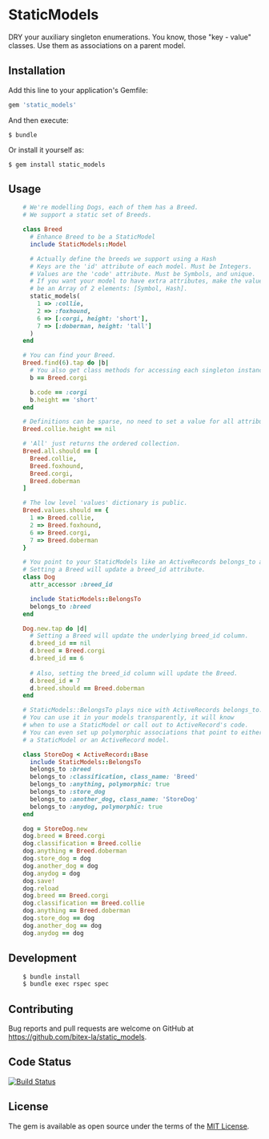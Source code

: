 # StaticModels

DRY your auxiliary singleton enumerations.
You know, those "key - value" classes.
Use them as associations on a parent model.

## Installation

Add this line to your application's Gemfile:

```ruby
gem 'static_models'
```

And then execute:

    $ bundle

Or install it yourself as:

    $ gem install static_models

## Usage

```ruby
    # We're modelling Dogs, each of them has a Breed.
    # We support a static set of Breeds.

    class Breed
      # Enhance Breed to be a StaticModel
      include StaticModels::Model 

      # Actually define the breeds we support using a Hash
      # Keys are the 'id' attribute of each model. Must be Integers.
      # Values are the 'code' attribute. Must be Symbols, and unique.
      # If you want your model to have extra attributes, make the value
      # be an Array of 2 elements: [Symbol, Hash].
      static_models(
        1 => :collie,
        2 => :foxhound,
        6 => [:corgi, height: 'short'],
        7 => [:doberman, height: 'tall']
      )
    end

    # You can find your Breed.
    Breed.find(6).tap do |b|
      # You also get class methods for accessing each singleton instance.
      b == Breed.corgi 

      b.code == :corgi
      b.height == 'short'
    end

    # Definitions can be sparse, no need to set a value for all attributes.
    Breed.collie.height == nil

    # 'All' just returns the ordered collection.
    Breed.all.should == [
      Breed.collie,
      Breed.foxhound,
      Breed.corgi,
      Breed.doberman
    ]

    # The low level 'values' dictionary is public.
    Breed.values.should == {
      1 => Breed.collie,
      2 => Breed.foxhound,
      6 => Breed.corgi,
      7 => Breed.doberman
    }

    # You point to your StaticModels like an ActiveRecords belongs_to association
    # Setting a Breed will update a breed_id attribute.
    class Dog
      attr_accessor :breed_id

      include StaticModels::BelongsTo
      belongs_to :breed
    end

    Dog.new.tap do |d|
      # Setting a Breed will update the underlying breed_id column.
      d.breed_id == nil
      d.breed = Breed.corgi
      d.breed_id == 6
      
      # Also, setting the breed_id column will update the Breed.
      d.breed_id = 7
      d.breed.should == Breed.doberman
    end

    # StaticModels::BelongsTo plays nice with ActiveRecords belongs_to.
    # You can use it in your models transparently, it will know
    # when to use a StaticModel or call out to ActiveRecord's code.
    # You can even set up polymorphic associations that point to either
    # a StaticModel or an ActiveRecord model.

    class StoreDog < ActiveRecord::Base
      include StaticModels::BelongsTo
      belongs_to :breed
      belongs_to :classification, class_name: 'Breed'
      belongs_to :anything, polymorphic: true
      belongs_to :store_dog
      belongs_to :another_dog, class_name: 'StoreDog'
      belongs_to :anydog, polymorphic: true
    end

    dog = StoreDog.new
    dog.breed = Breed.corgi
    dog.classification = Breed.collie
    dog.anything = Breed.doberman
    dog.store_dog = dog
    dog.another_dog = dog
    dog.anydog = dog
    dog.save!
    dog.reload
    dog.breed == Breed.corgi
    dog.classification == Breed.collie
    dog.anything == Breed.doberman
    dog.store_dog == dog
    dog.another_dog == dog
    dog.anydog == dog

```

## Development

```sh
    $ bundle install
    $ bundle exec rspec spec
```

## Contributing

Bug reports and pull requests are welcome on GitHub at https://github.com/bitex-la/static_models.

## Code Status

[![Build Status](https://circleci.com/gh/bitex-la/static_models.png)](https://circleci.com/gh/bitex-la/static_models)

## License

The gem is available as open source under the terms of the [MIT License](http://opensource.org/licenses/MIT).

